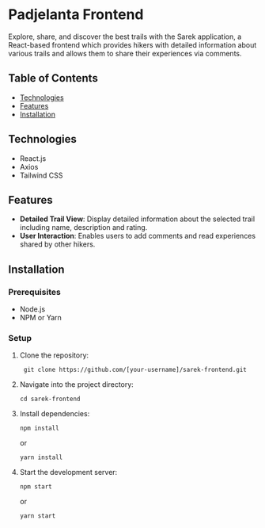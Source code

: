 # Padjelanta Frontend

Explore, share, and discover the best trails with the Sarek application, a React-based frontend which provides hikers with detailed information about various trails and allows them to share their experiences via comments.

## Table of Contents

- [Technologies](#technologies)
- [Features](#features)
- [Installation](#installation)

## Technologies

- React.js
- Axios
- Tailwind CSS

## Features

- **Detailed Trail View**: Display detailed information about the selected trail including name, description and rating.
- **User Interaction**: Enables users to add comments and read experiences shared by other hikers.

## Installation

### Prerequisites

- Node.js
- NPM or Yarn

### Setup

1. Clone the repository:
   ```
    git clone https://github.com/[your-username]/sarek-frontend.git
   ```
2. Navigate into the project directory:
   ```
   cd sarek-frontend
   ```
3. Install dependencies:

   ```
   npm install
   ```

   or

   ```
   yarn install
   ```
4. Start the development server:
   ```
   npm start
   ```
   or
   ```
   yarn start
   ```

